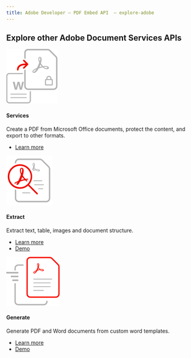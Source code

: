 ```yaml
---
title: Adobe Developer — PDF Embed API  — explore-adobe
---
```


<TitleBlock slots="heading" theme="light" className="titleBlock-align-left"/>

## Explore other Adobe Document Services APIs

<ProductCard slots="icon, heading, text, buttons" theme="light" width="33%" className="product-card-compact-img product-card-compact-img-service"/>

![EMPTY_ALT](../../images/create_secure_support.svg)

#### Services

Create a PDF from Microsoft Office documents, protect the content, and export to other formats.

* [Learn more](/src/pages/apis/pdf-services.md)

<ProductCard slots="icon, heading, text, buttons" theme="light" width="33%" className="product-card-compact-img" iconStyle/>

![EMPTY_ALT](../../images/Extract-v2.svg)

#### Extract

Extract text, table, images and document structure.

* [Learn more](/src/pages/apis/pdf-extract.md)
* [Demo](https://documentservices.adobe.com/dc-visualizer-app/index.html)



<ProductCard slots="icon, heading, text, buttons" theme="light" width="33%" className="product-card-compact-img"/>

![EMPTY_ALT](../../images/Generate.svg)

#### Generate

Generate PDF and Word documents from custom word templates.

* [Learn more](/src/pages/apis/doc-generation.md)
* [Demo](https://documentservices.adobe.com/dc-docgen-playground/index.html)